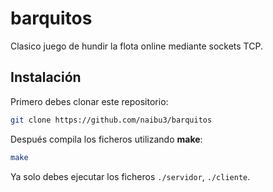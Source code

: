 # barquitos
Clasico juego de hundir la flota online mediante sockets TCP.

## Instalación

Primero debes clonar este repositorio:

```bash
git clone https://github.com/naibu3/barquitos
```

Después compila los ficheros utilizando **make**:

```bash
make
```

Ya solo debes ejecutar los ficheros `./servidor`, `./cliente`.
